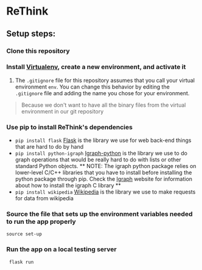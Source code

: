 # ReThink

## Setup steps:

### Clone this repository

### Install [Virtualenv](https://virtualenv.pypa.io/en/latest/), create a new environment, and activate it
1. The `.gitignore` file for this repository assumes that you call your virtual environment `env`.  You can change this behavior by editing the `.gitignore` file and adding the name you chose for your environment.

> Because we don't want to have all the binary files from the virtual environment in our git repository

### Use pip to install ReThink's dependencies
* `pip install flask` [Flask](http://flask.pocoo.org/) is the library we use for web back-end things that are hard to do by hand
* `pip install python-igraph` [Igraph-python](http://igraph.org/python/) is the library we use to do graph operations that would be really hard to do with lists or other standard Python objects. ** NOTE: The igraph python package relies on lower-level C/C++ libraries that you have to install before installing the python package through pip. Check the [Igraph](http://igraph.org/)  website for information about how to install the igraph C library **
* `pip install wikipedia` [Wikipedia](https://pypi.python.org/pypi/wikipedia)
is the library we use to make requests for data from wikipedia

### Source the file that sets up the environment variables needed to run the app properly

    source set-up

### Run the app on a local testing server

     flask run
